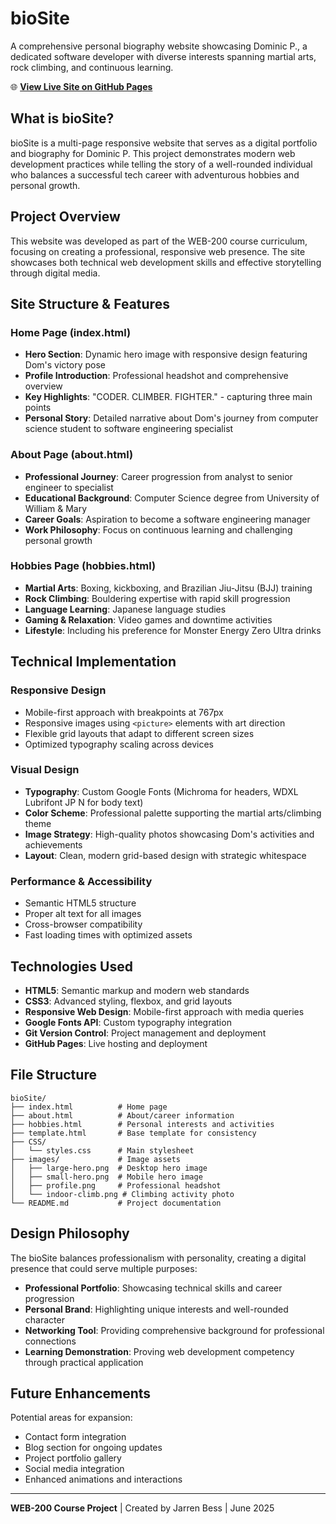 # bioSite

A comprehensive personal biography website showcasing Dominic P., a dedicated software developer with diverse interests spanning martial arts, rock climbing, and continuous learning.

🌐 **[View Live Site on GitHub Pages](https://jbb-codes.github.io/bioSite)**

## What is bioSite?

bioSite is a multi-page responsive website that serves as a digital portfolio and biography for Dominic P. This project demonstrates modern web development practices while telling the story of a well-rounded individual who balances a successful tech career with adventurous hobbies and personal growth.

## Project Overview

This website was developed as part of the WEB-200 course curriculum, focusing on creating a professional, responsive web presence. The site showcases both technical web development skills and effective storytelling through digital media.

## Site Structure & Features

### **Home Page (index.html)**
- **Hero Section**: Dynamic hero image with responsive design featuring Dom's victory pose
- **Profile Introduction**: Professional headshot and comprehensive overview
- **Key Highlights**: "CODER. CLIMBER. FIGHTER." - capturing three main points
- **Personal Story**: Detailed narrative about Dom's journey from computer science student to software engineering specialist

### **About Page (about.html)**
- **Professional Journey**: Career progression from analyst to senior engineer to specialist
- **Educational Background**: Computer Science degree from University of William & Mary
- **Career Goals**: Aspiration to become a software engineering manager
- **Work Philosophy**: Focus on continuous learning and challenging personal growth

### **Hobbies Page (hobbies.html)**
- **Martial Arts**: Boxing, kickboxing, and Brazilian Jiu-Jitsu (BJJ) training
- **Rock Climbing**: Bouldering expertise with rapid skill progression
- **Language Learning**: Japanese language studies
- **Gaming & Relaxation**: Video games and downtime activities
- **Lifestyle**: Including his preference for Monster Energy Zero Ultra drinks

## Technical Implementation

### **Responsive Design**
- Mobile-first approach with breakpoints at 767px
- Responsive images using `<picture>` elements with art direction
- Flexible grid layouts that adapt to different screen sizes
- Optimized typography scaling across devices

### **Visual Design**
- **Typography**: Custom Google Fonts (Michroma for headers, WDXL Lubrifont JP N for body text)
- **Color Scheme**: Professional palette supporting the martial arts/climbing theme
- **Image Strategy**: High-quality photos showcasing Dom's activities and achievements
- **Layout**: Clean, modern grid-based design with strategic whitespace

### **Performance & Accessibility**
- Semantic HTML5 structure
- Proper alt text for all images
- Cross-browser compatibility
- Fast loading times with optimized assets

## Technologies Used

- **HTML5**: Semantic markup and modern web standards
- **CSS3**: Advanced styling, flexbox, and grid layouts
- **Responsive Web Design**: Mobile-first approach with media queries
- **Google Fonts API**: Custom typography integration
- **Git Version Control**: Project management and deployment
- **GitHub Pages**: Live hosting and deployment

## File Structure

```
bioSite/
├── index.html          # Home page
├── about.html          # About/career information
├── hobbies.html        # Personal interests and activities
├── template.html       # Base template for consistency
├── CSS/
│   └── styles.css      # Main stylesheet
├── images/             # Image assets
│   ├── large-hero.png  # Desktop hero image
│   ├── small-hero.png  # Mobile hero image
│   ├── profile.png     # Professional headshot
│   └── indoor-climb.png # Climbing activity photo
└── README.md           # Project documentation
```

## Design Philosophy

The bioSite balances professionalism with personality, creating a digital presence that could serve multiple purposes:
- **Professional Portfolio**: Showcasing technical skills and career progression
- **Personal Brand**: Highlighting unique interests and well-rounded character
- **Networking Tool**: Providing comprehensive background for professional connections
- **Learning Demonstration**: Proving web development competency through practical application

## Future Enhancements

Potential areas for expansion:
- Contact form integration
- Blog section for ongoing updates
- Project portfolio gallery
- Social media integration
- Enhanced animations and interactions

---

**WEB-200 Course Project** | Created by Jarren Bess | June 2025

